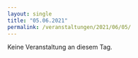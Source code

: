 ```yaml
---
layout: single
title: "05.06.2021"
permalink: /veranstaltungen/2021/06/05/
---
```


Keine Veranstaltung an diesem Tag.
